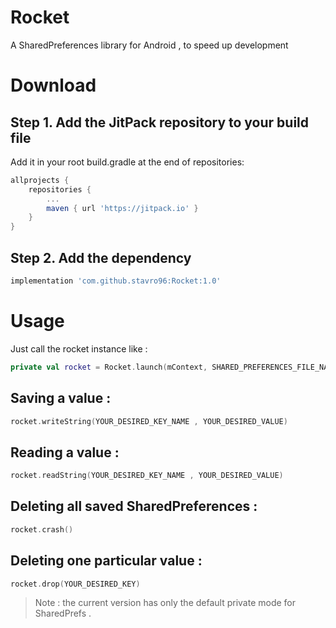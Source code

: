 # Rocket
A SharedPreferences library for Android , to speed up development

# Download 

## Step 1. Add the JitPack repository to your build file

Add it in your root build.gradle at the end of repositories:

```Groovy
allprojects {
	repositories {
		...
		maven { url 'https://jitpack.io' }
	}
}
```
## Step 2. Add the dependency

```Groovy
implementation 'com.github.stavro96:Rocket:1.0'
```

# Usage

Just call the rocket instance like : 

```Kotlin
private val rocket = Rocket.launch(mContext, SHARED_PREFERENCES_FILE_NAME)
```

## Saving a value : 

```Kotlin
rocket.writeString(YOUR_DESIRED_KEY_NAME , YOUR_DESIRED_VALUE)
```
## Reading a value : 

```Kotlin
rocket.readString(YOUR_DESIRED_KEY_NAME , YOUR_DESIRED_VALUE)
```

## Deleting all saved SharedPreferences : 

```Kotlin
rocket.crash()
```
## Deleting one particular value :

```Kotlin
rocket.drop(YOUR_DESIRED_KEY)
```

> Note : the current version has only the default private mode for SharedPrefs .
